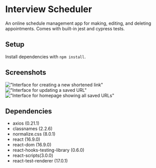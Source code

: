 # Interview Scheduler

An online schedule management app for making, editing, and deleting appointments. Comes with built-in jest and cypress tests.

## Setup

Install dependencies with `npm install`.

## Screenshots
!["Interface for creating a new shortened link"](https://github.com/daryl-sen/tinyapp/blob/master/documents/1.png?raw=true)
!["Interface for updating a saved URL"](https://github.com/daryl-sen/tinyapp/blob/master/documents/2.png?raw=true)
!["Interface for homepage showing all saved URLs"](https://github.com/daryl-sen/tinyapp/blob/master/documents/3.png?raw=true)

## Dependencies
* axios (0.21.1)
* classnames (2.2.6)
* normalize.css (8.0.1)
* react (16.9.0)
* react-dom (16.9.0)
* react-hooks-testing-library (0.6.0)
* react-scripts(3.0.0)
* react-test-renderer (17.0.1)